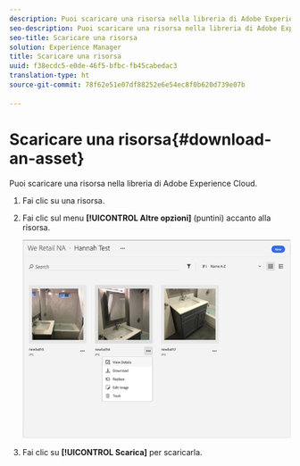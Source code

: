 ```yaml
---
description: Puoi scaricare una risorsa nella libreria di Adobe Experience Cloud.
seo-description: Puoi scaricare una risorsa nella libreria di Adobe Experience Cloud.
seo-title: Scaricare una risorsa
solution: Experience Manager
title: Scaricare una risorsa
uuid: f38ecdc5-e0de-46f5-bfbc-fb45cabedac3
translation-type: ht
source-git-commit: 78f62e51e07df88252e6e54ec8f0b620d739e07b

---
```



# Scaricare una risorsa{#download-an-asset}

Puoi scaricare una risorsa nella libreria di Adobe Experience Cloud.

1. Fai clic su una risorsa.
1. Fai clic sul menu **[!UICONTROL Altre opzioni]** (puntini) accanto alla risorsa.

   ![](assets/library_asset_options.png)

1. Fai clic su **[!UICONTROL Scarica]** per scaricarla.

